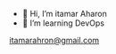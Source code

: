 - 👋 Hi, I’m itamar Aharon
- 🌱 I’m learning DevOps

itamarahron@gmail.com

<!---
itamaraharon/itamaraharon is a ✨ special ✨ repository because its `README.md` (this file) appears on your GitHub profile.
You can click the Preview link to take a look at your changes.
--->
